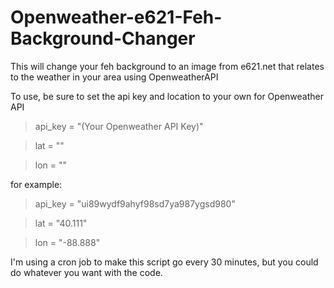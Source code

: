 # Openweather-e621-Feh-Background-Changer
This will change your feh background to an image from e621.net that relates to the weather in your area using OpenweatherAPI

To use, be sure to set the api key and location to your own for Openweather API

> api_key = "(Your Openweather API Key)"

> lat = ""

> lon = ""

for example:

> api_key = "ui89wydf9ahyf98sd7ya987ygsd980"

> lat = "40.111"

> lon = "-88.888"

I'm using a cron job to make this script go every 30 minutes, but you could do whatever you want with the code.
